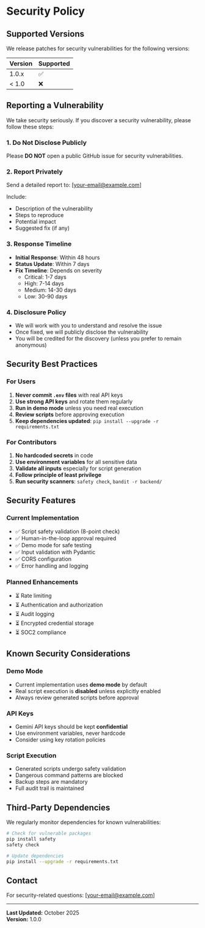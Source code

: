 # Security Policy

## Supported Versions

We release patches for security vulnerabilities for the following versions:

| Version | Supported          |
| ------- | ------------------ |
| 1.0.x   | :white_check_mark: |
| < 1.0   | :x:                |

## Reporting a Vulnerability

We take security seriously. If you discover a security vulnerability, please follow these steps:

### 1. Do Not Disclose Publicly

Please **DO NOT** open a public GitHub issue for security vulnerabilities.

### 2. Report Privately

Send a detailed report to: [your-email@example.com]

Include:
- Description of the vulnerability
- Steps to reproduce
- Potential impact
- Suggested fix (if any)

### 3. Response Timeline

- **Initial Response**: Within 48 hours
- **Status Update**: Within 7 days
- **Fix Timeline**: Depends on severity
  - Critical: 1-7 days
  - High: 7-14 days
  - Medium: 14-30 days
  - Low: 30-90 days

### 4. Disclosure Policy

- We will work with you to understand and resolve the issue
- Once fixed, we will publicly disclose the vulnerability
- You will be credited for the discovery (unless you prefer to remain anonymous)

## Security Best Practices

### For Users

1. **Never commit `.env` files** with real API keys
2. **Use strong API keys** and rotate them regularly
3. **Run in demo mode** unless you need real execution
4. **Review scripts** before approving execution
5. **Keep dependencies updated**: `pip install --upgrade -r requirements.txt`

### For Contributors

1. **No hardcoded secrets** in code
2. **Use environment variables** for all sensitive data
3. **Validate all inputs** especially for script generation
4. **Follow principle of least privilege**
5. **Run security scanners**: `safety check`, `bandit -r backend/`

## Security Features

### Current Implementation

- ✅ Script safety validation (8-point check)
- ✅ Human-in-the-loop approval required
- ✅ Demo mode for safe testing
- ✅ Input validation with Pydantic
- ✅ CORS configuration
- ✅ Error handling and logging

### Planned Enhancements

- ⏳ Rate limiting
- ⏳ Authentication and authorization
- ⏳ Audit logging
- ⏳ Encrypted credential storage
- ⏳ SOC2 compliance

## Known Security Considerations

### Demo Mode

- Current implementation uses **demo mode** by default
- Real script execution is **disabled** unless explicitly enabled
- Always review generated scripts before approval

### API Keys

- Gemini API keys should be kept **confidential**
- Use environment variables, never hardcode
- Consider using key rotation policies

### Script Execution

- Generated scripts undergo safety validation
- Dangerous command patterns are blocked
- Backup steps are mandatory
- Full audit trail is maintained

## Third-Party Dependencies

We regularly monitor dependencies for known vulnerabilities:

```bash
# Check for vulnerable packages
pip install safety
safety check

# Update dependencies
pip install --upgrade -r requirements.txt
```

## Contact

For security-related questions: [your-email@example.com]

---

**Last Updated:** October 2025  
**Version:** 1.0.0
